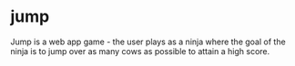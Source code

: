 # jump

Jump is a web app game - the user plays as a ninja where the goal of the ninja is to jump over as many cows as possible to attain a high score.

